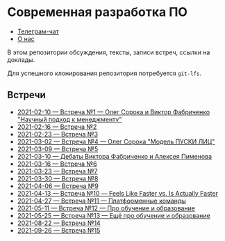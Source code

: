 # Современная разработка ПО

- [Телеграм-чат](https://t.me/modernsd)
- [О нас](https://github.com/modernsd/modernsd)

В этом репозитории обсуждения, тексты, записи встреч, ссылки на доклады.

Для успешного клонирования репозитория потребуется `git-lfs`.

## Встречи

- [2021-02-10 — Встреча №1 — Олег Сорока и Виктор Фабриченко "Научный подход к менеджменту"](./notes/2021-02-10.md)
- [2021-02-16 — Встреча №2](./notes/2021-02-16.md)
- [2021-02-23 — Встреча №3](./notes/2021-02-23.md)
- [2021-03-02 — Встреча №4 — Олег Сорока "Модель ПУСКИ ЛИЦ"](./notes/2021-03-02.md)
- [2021-03-09 — Встреча №5](./notes/2021-03-09.md)
- [2021-03-10 — Дебаты Виктора Фабриченко и Алексея Пименова](./notes/2021-03-10.md)
- [2021-03-16 — Встреча №6](./notes/2021-03-16.md)
- [2021-03-23 — Встреча №7](./notes/2021-03-23.md)
- [2021-03-30 — Встреча №8](./notes/2021-03-30.md)
- [2021-04-06 — Встреча №9](./notes/2021-04-06.md)
- [2021-04-13 — Встреча №10 — Feels Like Faster vs. Is Actually Faster](./notes/2021-04-13.md)
- [2021-04-27 — Встреча №11 — Платформенные команды](./notes/2021-04-27.md)
- [2021-05-11 — Встреча №12 — Про обучение и образование](./notes/2021-05-11.md)
- [2021-05-25 — Встреча №13 — Ещё про обучение и образование](./notes/2021-05-25.md)
- [2021-08-22 — Встреча №14](./notes/2021-08-22.md)
- [2021-09-26 — Встреча №15](./notes/2021-09-26.md)
